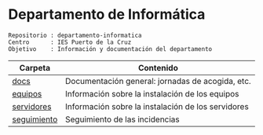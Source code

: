 
# Departamento de Informática

```
Repositorio : departamento-informatica
Centro      : IES Puerto de la Cruz
Objetivo    : Información y documentación del departamento
```

| Carpeta | Contenido |
| ------- | --------- |
| [docs](./docs) | Documentación general: jornadas de acogida, etc. |
| [equipos](./equipos) | Información sobre la instalación de los equipos |
| [servidores](./servidores) | Información sobre la instalación de los servidores |
| [seguimiento](./seguimiento) | Seguimiento de las incidencias |
